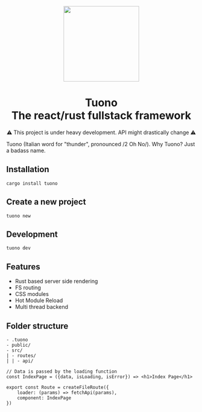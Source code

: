 <p align="center">
  <img src="https://raw.githubusercontent.com/Valerioageno/tuono/main/assets/logo.png" width="200px">
</p>
<h1 align="center">Tuono<br>The react/rust fullstack framework</h1>
<p align="center">
⚠️ This project is under heavy development. API might drastically change ⚠️
</p>


Tuono (Italian word for "thunder", pronounced /2 Oh No/). 
Why Tuono? Just a badass name.

## Installation

```
cargo install tuono
```

## Create a new project

```
tuono new 
```

## Development

```
tuono dev
```

## Features
- Rust based server side rendering
- FS routing
- CSS modules
- Hot Module Reload
- Multi thread backend

## Folder structure

```
- .tuono
- public/
- src/
| - routes/
| | - api/
```

```tsx
// Data is passed by the loading function
const IndexPage = ({data, isLoading, isError}) => <h1>Index Page</h1>

export const Route = createFileRoute({
    loader: (params) => fetchApi(params),
    component: IndexPage
})
```
